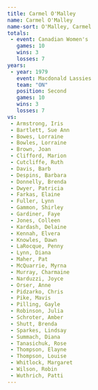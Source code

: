 ```yaml
---
title: Carmel O'Malley
name: Carmel O'Malley
name-sort: O'Malley, Carmel
totals:
 - event: Canadian Women's
   games: 10
   wins: 3
   losses: 7
years:
 - year: 1979
   event: Macdonald Lassies
   team: "ON"
   position: Second
   games: 10
   wins: 3
   losses: 7
vs:
 - Armstrong, Iris
 - Bartlett, Sue Ann
 - Bowes, Lorraine
 - Bowles, Lorraine
 - Brown, Joan
 - Clifford, Marion
 - Cutcliffe, Ruth
 - Davis, Barb
 - Despins, Barbara
 - Donnelly, Brenda
 - Dwyer, Patricia
 - Farkas, Elaine
 - Fuller, Lynn
 - Gammon, Shirley
 - Gardiner, Faye
 - Jones, Colleen
 - Kardash, Delaine
 - Kennah, Elvera
 - Knowles, Dawn
 - LaRocque, Penny
 - Lynn, Diana
 - Maher, Pat
 - McQuarrie, Myrna
 - Murray, Charmaine
 - Narduzzi, Joyce
 - Orser, Anne
 - Pidzarko, Chris
 - Pike, Mavis
 - Pilling, Gayle
 - Robinson, Julia
 - Schroter, Amber
 - Shutt, Brenda
 - Sparkes, Lindsay
 - Summach, Diana
 - Tanasichuk, Rose
 - Thompson, Elayne
 - Thompson, Louise
 - Whitlock, Margaret
 - Wilson, Robin
 - Wuthrich, Patti
---
```


